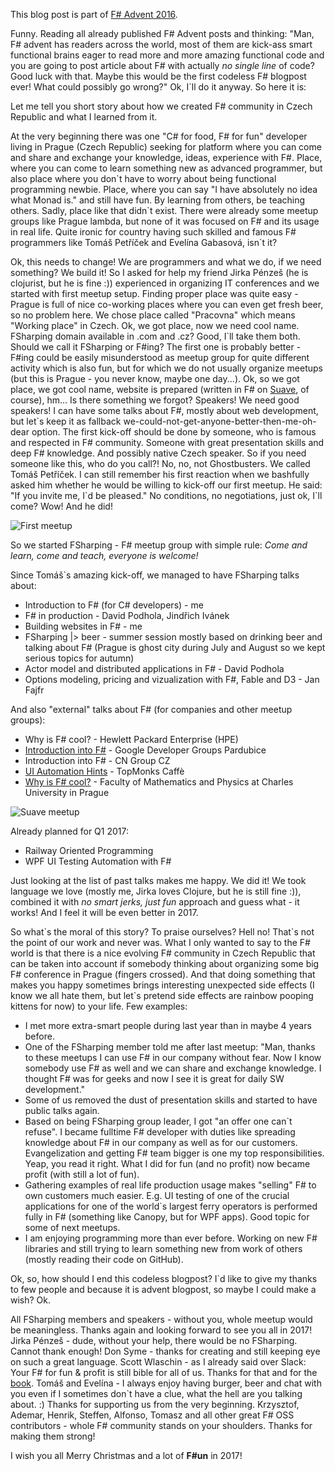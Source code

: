 ﻿This blog post is part of [F# Advent 2016](https://sergeytihon.wordpress.com/2016/10/23/f-advent-calendar-in-english-2016/).

Funny. Reading all already published F# Advent posts and thinking: "Man, F# advent has readers across the world, most of them are kick-ass smart functional brains eager to read more and more amazing functional code and you are going to post article about F# with actually *no single line* of code? Good luck with that. Maybe this would be the first codeless F# blogpost ever! What could possibly go wrong?" Ok, I\`ll do it anyway. So here it is:

[comment]:Perex

Let me tell you short story about how we created F# community in Czech Republic and what I learned from it.

At the very beginning there was one "C# for food, F# for fun" developer living in Prague (Czech Republic) seeking for platform where you can come and share and exchange your knowledge, ideas, experience with F#. Place, where you can come to learn something new as advanced programmer, but also place where you don\`t have to worry about being functional programming newbie. Place, where you can say "I have absolutely no idea what Monad is." and still have fun. By learning from others, be teaching others. Sadly, place like that didn\`t exist. There were already some meetup groups like Prague lambda, but none of it was focused on F# and its usage in real life. Quite ironic for country having such skilled and famous F# programmers like Tomáš Petříček and Evelína Gabasová, isn\`t it?

Ok, this needs to change! We are programmers and what we do, if we need something? We build it! So I asked for help my friend Jirka Pénzeš (he is clojurist, but he is fine :)) experienced in organizing IT conferences and we started with first meetup setup. Finding proper place was quite easy - Prague is full of nice co-working places where you can even get fresh beer, so no problem here. We chose place called "Pracovna" which means "Working place" in Czech. Ok, we got place, now we need cool name. FSharping domain available in .com and .cz? Good, I\`ll take them both. Should we call it FSharping or F#ing? The first one is probably better - F#ing could be easily misunderstood as meetup group for quite different activity which is also fun, but for which we do not usually organize meetups (but this is Prague - you never know, maybe one day...). Ok, so we got place, we got cool name, website is prepared (written in F# on [Suave](https://suave.io), of course), hm... Is there something we forgot? Speakers! We need good speakers! I can have some talks about F#, mostly about web development, but let\`s keep it as fallback we-could-not-get-anyone-better-then-me-oh-dear option. The first kick-off should be done by someone, who is famous and respected in F# community. Someone with great presentation skills and deep F# knowledge. And possibly native Czech speaker. So if you need someone like this, who do you call?! No, no, not Ghostbusters. We called Tomáš Petříček. I can still remember his first reaction when we bashfully asked him whether he would be willing to kick-off our first meetup. He said: "If you invite me, I\`d be pleased." No conditions, no negotiations, just ok, I\`ll come? Wow! And he did!

![First meetup](https://res.cloudinary.com/dzoukr/image/upload/c_scale,q_100,w_820/v1455722399/IMG_6841_li3oqb.jpg)

So we started FSharping - F# meetup group with simple rule: *Come and learn, come and teach, everyone is welcome!*

Since Tomáš\`s amazing kick-off, we managed to have FSharping talks about:

* Introduction to F# (for C# developers) - me
* F# in production - David Podhola, Jindřich Ivánek
* Building websites in F# - me
* FSharping |> beer - summer session mostly based on drinking beer and talking about F# (Prague is ghost city during July and August so we kept serious topics for autumn)
* Actor model and distributed applications in F# - David Podhola
* Options modeling, pricing and vizualization with F#, Fable and D3 - Jan Fajfr

And also "external" talks about F# (for companies and other meetup groups):

* Why is F# cool? - Hewlett Packard Enterprise (HPE)
* [Introduction into F#](http://https://www.facebook.com/events/1294865500541821/) - Google Developer Groups Pardubice
* Introduction into F# - CN Group CZ
* [UI Automation Hints](http://https://www.meetup.com/TopMonks-Caffe/events/235151244/) - TopMonks Caffè
* [Why is F# cool?](http://http://d3s.mff.cuni.cz/teaching/commercial_workshops/?popup=zs1617_cngroup#popup_zs1617_cngroup) - Faculty of Mathematics and Physics at Charles University in Prague

![Suave meetup](https://res.cloudinary.com/dzoukr/image/upload/c_scale,q_100,w_820/v1481610430/fsharping_suave.jpg)

Already planned for Q1 2017:

* Railway Oriented Programming
* WPF UI Testing Automation with F#

Just looking at the list of past talks makes me happy. We did it! We took language we love (mostly me, Jirka loves Clojure, but he is still fine :)), combined it with *no smart jerks, just fun* approach and guess what - it works! And I feel it will be even better in 2017.

So what\`s the moral of this story? To praise ourselves? Hell no! That\`s not the point of our work and never was. What I only wanted to say to the F# world is that there is a nice evolving F# community in Czech Republic that can be taken into account if somebody thinking about organizing some big F# conference in Prague (fingers crossed). And that doing something that makes you happy sometimes brings interesting unexpected side effects (I know we all hate them, but let\`s pretend side effects are rainbow pooping kittens for now) to your life. Few examples:

* I met more extra-smart people during last year than in maybe 4 years before.
* One of the FSharping member told me after last meetup: "Man, thanks to these meetups I can use F# in our company without fear. Now I know somebody use F# as well and we can share and exchange knowledge. I thought F# was for geeks and now I see it is great for daily SW development."
* Some of us removed the dust of presentation skills and started to have public talks again.
* Based on being FSharping group leader, I got "an offer one can\`t refuse". I became fulltime F# developer with duties like spreading knowledge about F# in our company as well as for our customers. Evangelization and getting F# team bigger is one my top responsibilities. Yeap, you read it right. What I did for fun (and no profit) now became profit (with still a lot of fun).
* Gathering examples of real life production usage makes "selling" F# to own customers much easier. E.g. UI testing of one of the crucial applications for  one of the world\`s largest ferry operators is performed fully in F# (something like Canopy, but for WPF apps). Good topic for some of next meetups.
* I am enjoying programming more than ever before. Working on new F# libraries and still trying to learn something new from work of others (mostly reading their code on GitHub).

Ok, so, how should I end this codeless blogpost? I\`d like to give my thanks to few people and because it is advent blogpost, so maybe I could make a wish? Ok.

All FSharping members and speakers - without you, whole meetup would be meaningless. Thanks again and looking forward to see you all in 2017!
Jirka Pénzeš - dude, without your help, there would be no FSharping. Cannot thank enough!
Don Syme - thanks for creating and still keeping eye on such a great language.
Scott Wlaschin - as I already said over Slack: Your F# for fun & profit is still bible for all of us. Thanks for that and for the [book](https://https://www.gitbook.com/book/swlaschin/fsharpforfunandprofit/details).
Tomáš and Evelína - I always enjoy having burger, beer and chat with you even if I sometimes don\`t have a clue, what the hell are you talking about. :) Thanks for supporting us from the very beginning.
Krzysztof, Ademar, Henrik, Steffen, Alfonso, Tomasz and all other great F# OSS contributors - whole F# community stands on your shoulders. Thanks for making them strong!

I wish you all Merry Christmas and a lot of **F#un** in 2017!